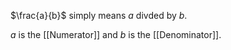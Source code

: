 $\frac{a}{b}$ simply means $a$ divded by $b$.

$a$ is the [[Numerator]] and $b$ is the [[Denominator]].
